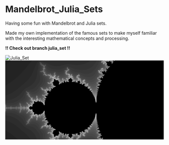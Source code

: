 # Mandelbrot_Julia_Sets
Having some fun with Mandelbrot and Julia sets.

Made my own implementation of the famous sets to make myself familiar with the interesting mathematical concepts and processing.

**!! Check out branch julia_set !!**

![Julia_Set](https://github.com/stgloorious/Mandelbrot_Julia_Sets/blob/julia_set/julia2.gif)
![Mandelbrot_Set](https://github.com/stgloorious/Mandelbrot_Julia_Sets/blob/master/mandelbrot.png)
